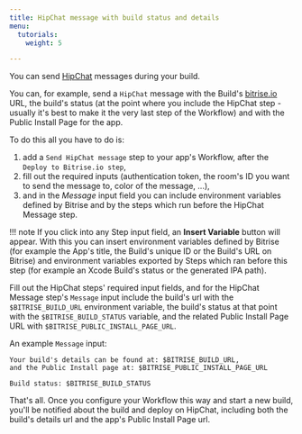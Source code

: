 ```yaml
---
title: HipChat message with build status and details
menu:
  tutorials:
    weight: 5

---
```

You can send [HipChat](https://www.hipchat.com/) messages during your build.

You can, for example, send a `HipChat` message with the Build's [bitrise.io](https://www.bitrise.io) URL,
the build's status (at the point where you include the HipChat step - usually it's best to
make it the very last step of the Workflow) and with the Public Install Page for the app.

To do this all you have to do is:

1. add a `Send HipChat message` step to your app's Workflow, after the `Deploy to Bitrise.io step`,
1. fill out the required inputs (authentication token, the room's ID you want to send the message to,
   color of the message, ...),
1. and in the *Message* input field you can include environment variables
   defined by Bitrise and by the steps which run before the HipChat Message step.

!!! note
    If you click into any Step input field, an **Insert Variable** button will appear.
    With this you can insert environment variables defined by Bitrise
    (for example the App's title, the Build's unique ID or the Build's URL on Bitrise)
    and environment variables exported by Steps which ran before this step
    (for example an Xcode Build's status or the generated IPA path).

Fill out the HipChat steps' required input fields, and for the HipChat Message
step's `Message` input include the build's url with the `$BITRISE_BUILD_URL` environment variable,
the build's status at that point with the `$BITRISE_BUILD_STATUS` variable,
and the related Public Install Page URL with `$BITRISE_PUBLIC_INSTALL_PAGE_URL`.

An example `Message` input:

```
Your build's details can be found at: $BITRISE_BUILD_URL,
and the Public Install page at: $BITRISE_PUBLIC_INSTALL_PAGE_URL

Build status: $BITRISE_BUILD_STATUS
```

That's all. Once you configure your Workflow this way and start a new build,
you'll be notified about the build and deploy on HipChat,
including both the build's details url and the app's Public Install Page url.